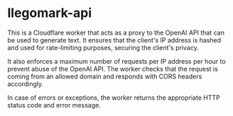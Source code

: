 # llegomark-api

This is a Cloudflare worker that acts as a proxy to the OpenAI API that can be used to generate text. It ensures that the client's IP address is hashed and used for rate-limiting purposes, securing the client's privacy. 

It also enforces a maximum number of requests per IP address per hour to prevent abuse of the OpenAI API. The worker checks that the request is coming from an allowed domain and responds with CORS headers accordingly. 

In case of errors or exceptions, the worker returns the appropriate HTTP status code and error message.
